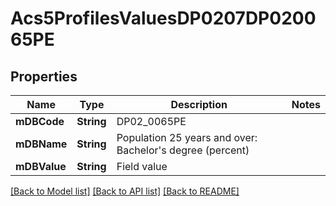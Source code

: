 # Acs5ProfilesValuesDP0207DP020065PE

## Properties
Name | Type | Description | Notes
------------ | ------------- | ------------- | -------------
**mDBCode** | **String** | DP02_0065PE | 
**mDBName** | **String** | Population 25 years and over: Bachelor&#39;s degree (percent) | 
**mDBValue** | **String** | Field value | 

[[Back to Model list]](../README.md#documentation-for-models) [[Back to API list]](../README.md#documentation-for-api-endpoints) [[Back to README]](../README.md)


